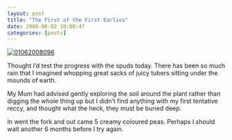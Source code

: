 ```yaml
---
layout: post
title: "The First of the First Earlies"
date: 2008-06-02 10:00:47
categories: [posts]
---
```


[![01062008096](https://farm4.static.flickr.com/3056/2544729858_48ef6c4899_m.jpg)](https://www.flickr.com/photos/warriorwomen/2544729858/)

Thought I’d test the progress with the spuds today. There has been so much rain that I imagined whopping great sacks of juicy tubers sitting under the mounds of earth.

My Mum had advised gently exploring the soil around the plant rather than digging the whole thing up but I didn’t find anything with my first tentative reccy, and thought what the heck, they must be buried deep.

In went the fork and out came 5 creamy coloured peas. Perhaps I should wait another 6 months before I try again.
